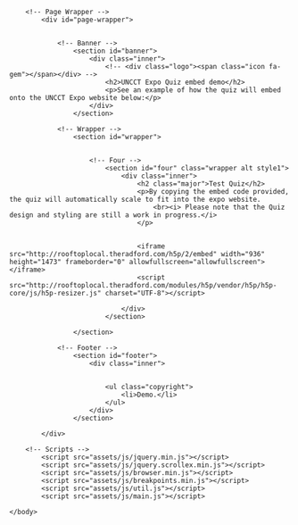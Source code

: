 <!DOCTYPE HTML>
<!--
	Solid State by HTML5 UP
	html5up.net | @ajlkn
	Free for personal and commercial use under the CCA 3.0 license (html5up.net/license)
-->
<html>
	<head>
		<meta charset="utf-8" />
		<meta name="viewport" content="width=device-width, initial-scale=1, user-scalable=no" />
		<link rel="stylesheet" href="assets/css/main.css" />
		<noscript><link rel="stylesheet" href="assets/css/noscript.css" /></noscript>
	</head>
	<body class="is-preload">

		<!-- Page Wrapper -->
			<div id="page-wrapper">


				<!-- Banner -->
					<section id="banner">
						<div class="inner">
							<!-- <div class="logo"><span class="icon fa-gem"></span></div> -->
							<h2>UNCCT Expo Quiz embed demo</h2>
							<p>See an example of how the quiz will embed onto the UNCCT Expo website below:</p>
						</div>
					</section>

				<!-- Wrapper -->
					<section id="wrapper">


						<!-- Four -->
							<section id="four" class="wrapper alt style1">
								<div class="inner">
									<h2 class="major">Test Quiz</h2>
									<p>By copying the embed code provided, the quiz will automatically scale to fit into the expo website.
										<br><i> Please note that the Quiz design and styling are still a work in progress.</i>
									</p>
									
								
									<iframe src="http://rooftoplocal.theradford.com/h5p/2/embed" width="936" height="1473" frameborder="0" allowfullscreen="allowfullscreen"></iframe>
									<script src="http://rooftoplocal.theradford.com/modules/h5p/vendor/h5p/h5p-core/js/h5p-resizer.js" charset="UTF-8"></script>

								</div>
							</section>

					</section>

				<!-- Footer -->
					<section id="footer">
						<div class="inner">


							<ul class="copyright">
								<li>Demo.</li>
							</ul>
						</div>
					</section>

			</div>

		<!-- Scripts -->
			<script src="assets/js/jquery.min.js"></script>
			<script src="assets/js/jquery.scrollex.min.js"></script>
			<script src="assets/js/browser.min.js"></script>
			<script src="assets/js/breakpoints.min.js"></script>
			<script src="assets/js/util.js"></script>
			<script src="assets/js/main.js"></script>

	</body>
</html>
